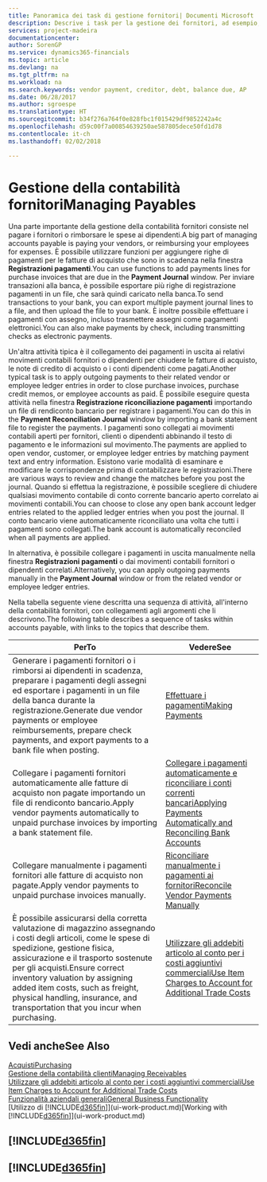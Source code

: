 ```yaml
---
title: Panoramica dei task di gestione fornitori| Documenti Microsoft
description: Descrive i task per la gestione dei fornitori, ad esempio, pagare i creditori o collegare i pagamenti in uscita ai movimenti contabili per chiudere fatture o note di credito.
services: project-madeira
documentationcenter: 
author: SorenGP
ms.service: dynamics365-financials
ms.topic: article
ms.devlang: na
ms.tgt_pltfrm: na
ms.workload: na
ms.search.keywords: vendor payment, creditor, debt, balance due, AP
ms.date: 06/28/2017
ms.author: sgroespe
ms.translationtype: HT
ms.sourcegitcommit: b34f276a764f0e828fbc1f015429df9852242a4c
ms.openlocfilehash: d59c00f7a00854639250ae587805dece50fd1d78
ms.contentlocale: it-ch
ms.lasthandoff: 02/02/2018

---
```

# <a name="managing-payables"></a><span data-ttu-id="ccf28-103">Gestione della contabilità fornitori</span><span class="sxs-lookup"><span data-stu-id="ccf28-103">Managing Payables</span></span>
<span data-ttu-id="ccf28-104">Una parte importante della gestione della contabilità fornitori consiste nel pagare i fornitori o rimborsare le spese ai dipendenti.</span><span class="sxs-lookup"><span data-stu-id="ccf28-104">A big part of managing accounts payable is paying your vendors, or reimbursing your employees for expenses.</span></span> <span data-ttu-id="ccf28-105">È possibile utilizzare funzioni per aggiungere righe di pagamenti per le fatture di acquisto che sono in scadenza nella finestra **Registrazioni pagamenti**.</span><span class="sxs-lookup"><span data-stu-id="ccf28-105">You can use functions to add payments lines for purchase invoices that are due in the **Payment Journal** window.</span></span> <span data-ttu-id="ccf28-106">Per inviare transazioni alla banca, è possibile esportare più righe di registrazione pagamenti in un file, che sarà quindi caricato nella banca.</span><span class="sxs-lookup"><span data-stu-id="ccf28-106">To send transactions to your bank, you can export multiple payment journal lines to a file, and then upload the file to your bank.</span></span> <span data-ttu-id="ccf28-107">È inoltre possibile effettuare i pagamenti con assegno, incluso trasmettere assegni come pagamenti elettronici.</span><span class="sxs-lookup"><span data-stu-id="ccf28-107">You can also make payments by check, including transmitting checks as electronic payments.</span></span>

<span data-ttu-id="ccf28-108">Un'altra attività tipica è il collegamento dei pagamenti in uscita ai relativi movimenti contabili fornitori o dipendenti per chiudere le fatture di acquisto, le note di credito di acquisto o i conti dipendenti come pagati.</span><span class="sxs-lookup"><span data-stu-id="ccf28-108">Another typical task is to apply outgoing payments to their related vendor or employee ledger entries in order to close purchase invoices, purchase credit memos, or employee accounts as paid.</span></span> <span data-ttu-id="ccf28-109">È possibile eseguire questa attività nella finestra **Registrazione riconciliazione pagamenti** importando un file di rendiconto bancario per registrare i pagamenti.</span><span class="sxs-lookup"><span data-stu-id="ccf28-109">You can do this in the **Payment Reconciliation Journal** window by importing a bank statement file to register the payments.</span></span> <span data-ttu-id="ccf28-110">I pagamenti sono collegati ai movimenti contabili aperti per fornitori, clienti o dipendenti abbinando il testo di pagamento e le informazioni sul movimento.</span><span class="sxs-lookup"><span data-stu-id="ccf28-110">The payments are applied to open vendor, customer, or employee ledger entries by matching payment text and entry information.</span></span> <span data-ttu-id="ccf28-111">Esistono varie modalità di esaminare e modificare le corrispondenze prima di contabilizzare le registrazioni.</span><span class="sxs-lookup"><span data-stu-id="ccf28-111">There are various ways to review and change the matches before you post the journal.</span></span> <span data-ttu-id="ccf28-112">Quando si effettua la registrazione, è possibile scegliere di chiudere qualsiasi movimento contabile di conto corrente bancario aperto correlato ai movimenti contabili.</span><span class="sxs-lookup"><span data-stu-id="ccf28-112">You can choose to close any open bank account ledger entries related to the applied ledger entries when you post the journal.</span></span> <span data-ttu-id="ccf28-113">Il conto bancario viene automaticamente riconciliato una volta che tutti i pagamenti sono collegati.</span><span class="sxs-lookup"><span data-stu-id="ccf28-113">The bank account is automatically reconciled when all payments are applied.</span></span>

<span data-ttu-id="ccf28-114">In alternativa, è possibile collegare i pagamenti in uscita manualmente nella finestra **Registrazioni pagamenti** o dai movimenti contabili fornitori o dipendenti correlati.</span><span class="sxs-lookup"><span data-stu-id="ccf28-114">Alternatively, you can apply outgoing payments manually in the **Payment Journal** window or from the related vendor or employee ledger entries.</span></span>

<span data-ttu-id="ccf28-115">Nella tabella seguente viene descritta una sequenza di attività, all'interno della contabilità fornitori, con collegamenti agli argomenti che li descrivono.</span><span class="sxs-lookup"><span data-stu-id="ccf28-115">The following table describes a sequence of tasks within accounts payable, with links to the topics that describe them.</span></span>

| <span data-ttu-id="ccf28-116">Per</span><span class="sxs-lookup"><span data-stu-id="ccf28-116">To</span></span> | <span data-ttu-id="ccf28-117">Vedere</span><span class="sxs-lookup"><span data-stu-id="ccf28-117">See</span></span> |
| --- | --- |
| <span data-ttu-id="ccf28-118">Generare i pagamenti fornitori o i rimborsi ai dipendenti in scadenza, preparare i pagamenti degli assegni ed esportare i pagamenti in un file della banca durante la registrazione.</span><span class="sxs-lookup"><span data-stu-id="ccf28-118">Generate due vendor payments or employee reimbursements, prepare check payments, and export payments to a bank file when posting.</span></span> |[<span data-ttu-id="ccf28-119">Effettuare i pagamenti</span><span class="sxs-lookup"><span data-stu-id="ccf28-119">Making Payments</span></span>](payables-make-payments.md) |
| <span data-ttu-id="ccf28-120">Collegare i pagamenti fornitori automaticamente alle fatture di acquisto non pagate importando un file di rendiconto bancario.</span><span class="sxs-lookup"><span data-stu-id="ccf28-120">Apply vendor payments automatically to unpaid purchase invoices by importing a bank statement file.</span></span> |[<span data-ttu-id="ccf28-121">Collegare i pagamenti automaticamente e riconciliare i conti correnti bancari</span><span class="sxs-lookup"><span data-stu-id="ccf28-121">Applying Payments Automatically and Reconciling Bank Accounts</span></span>](receivables-apply-payments-auto-reconcile-bank-accounts.md) |
| <span data-ttu-id="ccf28-122">Collegare manualmente i pagamenti fornitori alle fatture di acquisto non pagate.</span><span class="sxs-lookup"><span data-stu-id="ccf28-122">Apply vendor payments to unpaid purchase invoices manually.</span></span> |[<span data-ttu-id="ccf28-123">Riconciliare manualmente i pagamenti ai fornitori</span><span class="sxs-lookup"><span data-stu-id="ccf28-123">Reconcile Vendor Payments Manually</span></span>](payables-how-apply-purchase-transactions-manually.md) |
|<span data-ttu-id="ccf28-124">È possibile assicurarsi della corretta valutazione di magazzino assegnando i costi degli articoli, come le spese di spedizione, gestione fisica, assicurazione e il trasporto sostenute per gli acquisti.</span><span class="sxs-lookup"><span data-stu-id="ccf28-124">Ensure correct inventory valuation by assigning added item costs, such as freight, physical handling, insurance, and transportation that you incur when purchasing.</span></span>|[<span data-ttu-id="ccf28-125">Utilizzare gli addebiti articolo al conto per i costi aggiuntivi commerciali</span><span class="sxs-lookup"><span data-stu-id="ccf28-125">Use Item Charges to Account for Additional Trade Costs</span></span>](payables-how-assign-item-charges.md)|

## <a name="see-also"></a><span data-ttu-id="ccf28-126">Vedi anche</span><span class="sxs-lookup"><span data-stu-id="ccf28-126">See Also</span></span>
[<span data-ttu-id="ccf28-127">Acquisti</span><span class="sxs-lookup"><span data-stu-id="ccf28-127">Purchasing</span></span>](purchasing-manage-purchasing.md)  
[<span data-ttu-id="ccf28-128">Gestione della contabilità clienti</span><span class="sxs-lookup"><span data-stu-id="ccf28-128">Managing Receivables</span></span>](receivables-manage-receivables.md)  
[<span data-ttu-id="ccf28-129">Utilizzare gli addebiti articolo al conto per i costi aggiuntivi commerciali</span><span class="sxs-lookup"><span data-stu-id="ccf28-129">Use Item Charges to Account for Additional Trade Costs</span></span>](payables-how-assign-item-charges.md)  
[<span data-ttu-id="ccf28-130">Funzionalità aziendali generali</span><span class="sxs-lookup"><span data-stu-id="ccf28-130">General Business Functionality</span></span>](ui-across-business-areas.md)  
<span data-ttu-id="ccf28-131">[Utilizzo di [!INCLUDE[d365fin](includes/d365fin_md.md)]](ui-work-product.md)</span><span class="sxs-lookup"><span data-stu-id="ccf28-131">[Working with [!INCLUDE[d365fin](includes/d365fin_md.md)]](ui-work-product.md)</span></span>

## [!INCLUDE[d365fin](includes/free_trial_md.md)]  
## [!INCLUDE[d365fin](includes/training_link_md.md)]

